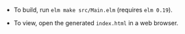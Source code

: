 * To build, run `elm make src/Main.elm` (requires `elm 0.19`).

* To view, open the generated `index.html` in a web browser.

